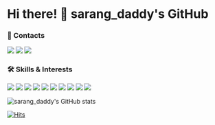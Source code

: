 # Hi there! 👋 sarang_daddy's GitHub

### 📌 Contacts

<a href="mailto:sarangdaddy.dev@gmail.com"><img src="https://img.shields.io/badge/Gmail-D14836?style=flat-square&logo=gmail&logoColor=white"/></a> <a href="mailto:sarang_daddy@naver.com"><img src="https://img.shields.io/badge/Email-03C75A?style=flat-square&logo=naver&logoColor=white"/></a> <a href="https://velog.io/@sarang_daddy"><img src="https://img.shields.io/badge/Blog-20C997?style=flat-square&logo=Velog&logoColor=white"/></a>

### 🛠 Skills & Interests

<img src="https://img.shields.io/badge/HTML-E34F26?style=flat-square&logo=HTML5&logoColor=white"/> <img src="https://img.shields.io/badge/CSS-1572B6?style=flat-square&logo=CSS3&logoColor=white"/> <img src="https://img.shields.io/badge/JavaScript-F7DF1E?style=flat-square&logo=JavaScript&logoColor=white"/> <img src="https://img.shields.io/badge/TypeScript-3178C6?style=flat-square&logo=TypeScript&logoColor=white"/> <img src="https://img.shields.io/badge/React-61DAFB?style=flat-square&logo=React&logoColor=white"/> <img src="https://img.shields.io/badge/next.js-000000?style=flat-square&logo=nextdotjs&logoColor=white"/> <img src="https://img.shields.io/badge/styledcomponents-DB7093?style=flat-square&logo=styledcomponents&logoColor=white"/> <img src="https://img.shields.io/badge/tailwindcss-0F172A?&logo=tailwindcss"/> <img src="https://img.shields.io/badge/Git-F05032?style=flat-square&logo=Git&logoColor=white"/> <img src="https://img.shields.io/badge/GitHub-181717?style=flat-square&logo=GitHub&logoColor=white"/>

![sarang_daddy's GitHub stats](https://github-readme-stats.vercel.app/api?username=sarangdaddy&show_icons=true&theme=algolia)

[![Hits](https://hits.seeyoufarm.com/api/count/incr/badge.svg?url=https%3A%2F%2Fgithub.com%2Fsarangdaddy%2Fsarangdaddy&count_bg=%2346DEED&title_bg=%236A6E70&icon=&icon_color=%23E7E7E7&title=hits&edge_flat=false)](https://hits.seeyoufarm.com)
